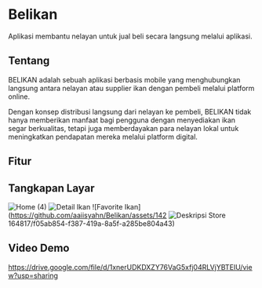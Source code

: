 # Belikan
Aplikasi membantu nelayan untuk jual beli secara langsung melalui aplikasi.

## Tentang

BELIKAN adalah sebuah aplikasi berbasis mobile yang menghubungkan langsung antara nelayan atau supplier ikan dengan pembeli melalui platform online.

Dengan konsep distribusi langsung dari nelayan ke pembeli, BELIKAN tidak hanya memberikan manfaat bagi pengguna dengan menyediakan ikan segar berkualitas, tetapi juga memberdayakan para nelayan lokal untuk meningkatkan pendapatan mereka melalui platform digital.

## Fitur


## Tangkapan Layar
![Home (4)](https://github.com/aaiisyahn/Belikan/assets/142164817/e44b074d-8d44-42d9-9e20-d19325c6776a)
![Detail Ikan](https://github.com/aaiisyahn/Belikan/assets/142164817/b7874fe6-0226-4f28-a676-f1a44bf22a1d)
![Favorite Ikan](https://github.com/aaiisyahn/Belikan/assets/142
![Deskripsi Store](https://github.com/aaiisyahn/Belikan/assets/142164817/e10f0e02-7104-449d-8ab7-029a01a3b0d8)
164817/f05ab854-f387-419a-8a5f-a285be804a43)

## Video Demo
https://drive.google.com/file/d/1xnerUDKDXZY76VaG5xfj04RLVjYBTEIU/view?usp=sharing

